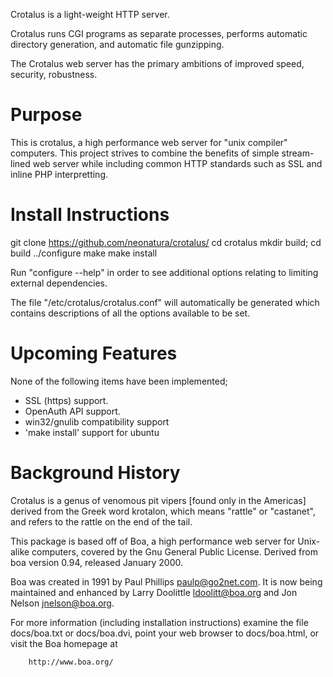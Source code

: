 Crotalus is a light-weight HTTP server.  

Crotalus runs CGI programs as separate processes, performs automatic directory generation, and automatic file gunzipping.

The Crotalus web server has the primary ambitions of improved speed, security,
robustness.

Purpose
=======

This is crotalus, a high performance web server for "unix compiler" computers. This project strives to combine the benefits of simple stream-lined web server while including common HTTP standards such as SSL and inline PHP interpretting.

Install Instructions
====================

git clone https://github.com/neonatura/crotalus/
cd crotalus
mkdir build; cd build
../configure
make
make install


Run "configure --help" in order to see additional options relating to limiting external dependencies.

The file "/etc/crotalus/crotalus.conf" will automatically be generated which contains descriptions of all the options available to be set.


Upcoming Features
=================

None of the following items have been implemented;

* SSL (https) support.
* OpenAuth API support.
* win32/gnulib compatibility support
* 'make install' support for ubuntu



Background History
==================

Crotalus is a genus of venomous pit vipers [found only in the Americas] derived from the Greek word krotalon, which means "rattle" or "castanet", and refers to the rattle on the end of the tail.

This package is based off of Boa, a high performance web server for 
Unix-alike computers, covered by the Gnu General Public License. 
Derived from boa version 0.94, released January 2000.  

Boa was created in 1991 by Paul Phillips <paulp@go2net.com>.  It is now being
maintained and enhanced by Larry Doolittle <ldoolitt@boa.org>
and Jon Nelson <jnelson@boa.org>.

For more information (including installation instructions) examine
the file docs/boa.txt or docs/boa.dvi, point your web browser to docs/boa.html,
or visit the Boa homepage at

        http://www.boa.org/


